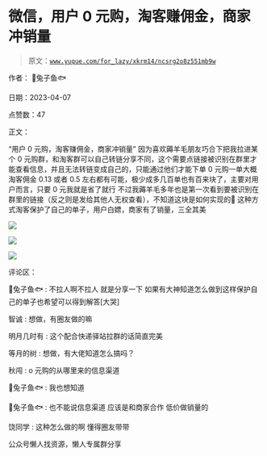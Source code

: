 # 微信，用户 0 元购，淘客赚佣金，商家冲销量

> 原文：[`www.yuque.com/for_lazy/xkrm14/ncsrg2o8z551mb9w`](https://www.yuque.com/for_lazy/xkrm14/ncsrg2o8z551mb9w)



作者： 🐰兔子鱼🐟



日期：2023-04-07



点赞数：47

<ne-hole id="u8e504380" data-lake-id="u8e504380">

正文：



“用户 0 元购，淘客赚佣金，商家冲销量” 因为喜欢薅羊毛朋友巧合下把我拉进某个 0 元购群，和淘客群可以自己转链分享不同，这个需要点链接被识别在群里才能查看信息，并且无法转链变成自己的，只能通过他们才能下单 0 元购一单大概淘客佣金 0.13 或者 0.5 左右都有可能，极少成多几百单也有百来块了，主要对用户而言，只要 0 元我就是省了就行 不过我薅羊毛多年也是第一次看到要被识别在群里的链接（反之则是发给其他人无权查看），不知道这块是如何实现的🤔 这种方式淘客保护了自己的单子，用户白嫖，商家有了销量，三全其美



![](img/b9b28e13a85433ae7c8e7b27a44c296a.png)



![](img/58778df64e5a6953ed8ac97d448370bc.png)



![](img/0a1aa28b42317362880d1b15a62591f6.png)

<ne-hole id="ufe6b5d1c" data-lake-id="ufe6b5d1c">

评论区：



🐰兔子鱼🐟 : 不拉人啊不拉人 就是分享一下 如果有大神知道怎么做到这样保护自己的单子也希望可以得到解答[大哭]



智诚 : 想做，有圈友做的嘛



明月几时有 : 这个配合快递驿站拉群的话简直完美



等月的树 : 想做，有大佬知道怎么搞吗？



秋闯 : o 元购的从哪里来的信息渠道



🐰兔子鱼🐟 : 我也想知道



🐰兔子鱼🐟 : 也不能说信息渠道 应该是和商家合作 低价做销量的



饶同学 : 这种怎么做的啊 懂得圈友带带

<ne-hole id="u6bf7e8b2" data-lake-id="u6bf7e8b2">

公众号懒人找资源，懒人专属群分享

</ne-hole></ne-hole></ne-hole>